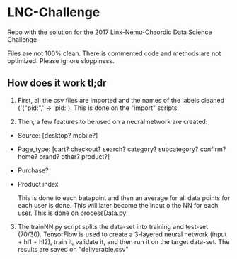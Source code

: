 # LNC-Challenge
Repo with the solution for the 2017 Linx-Nemu-Chaordic Data Science Challenge

Files are not 100% clean. There is commented code and methods are not optimized. Please ignore sloppiness.

## How does it work tl;dr
1. First, all the csv files are imported and the names of the labels cleaned ('{"pid:",' -> 'pid:'). This is done on the "import" scripts.

2. Then, a few features to be used on a neural network are created:

- Source: [desktop? mobile?]
- Page_type: [cart? checkout? search? category? subcategory? confirm? home? brand? other? product?]
- Purchase?
- Product index

  This is done to each batapoint and then an average for all data points for each user is done. This will later become the input o the NN for each user. This is done on processData.py

3. The trainNN.py script splits the data-set into training and test-set (70/30). TensorFlow is used to create a 3-layered neural network (input + hl1 + hl2), train it, validate it, and then run it on the target data-set. The results are saved on "deliverable.csv"


